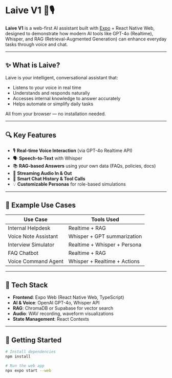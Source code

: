 # Laive V1 🧠🎙️

**Laive V1** is a web-first AI assistant built with [Expo](https://expo.dev/) + React Native Web, designed to demonstrate how modern AI tools like GPT-4o (Realtime), Whisper, and RAG (Retrieval-Augmented Generation) can enhance everyday tasks through voice and chat.

---

## ✨ What is Laive?

Laive is your intelligent, conversational assistant that:
- Listens to your voice in real time
- Understands and responds naturally
- Accesses internal knowledge to answer accurately
- Helps automate or simplify daily tasks

All from your browser — no installation needed.

---

## 🔍 Key Features

- 🎙️ **Real-time Voice Interaction** (via GPT-4o Realtime API)
- 🗣️ **Speech-to-Text** with Whisper
- 📚 **RAG-based Answers** using your own data (FAQs, policies, docs)
- 🔄 **Streaming Audio In & Out**
- 🧾 **Smart Chat History & Tool Calls**
- 💡 **Customizable Personas** for role-based simulations

---

## 🧪 Example Use Cases

| Use Case             | Tools Used                    |
|----------------------|-------------------------------|
| Internal Helpdesk    | Realtime + RAG                |
| Voice Note Assistant | Whisper + GPT summarization   |
| Interview Simulator  | Realtime + Whisper + Persona  |
| FAQ Chatbot          | Realtime + RAG                |
| Voice Command Agent  | Whisper + Realtime + Actions  |

---

## 🧰 Tech Stack

- **Frontend**: Expo Web (React Native Web, TypeScript)
- **AI & Voice**: OpenAI GPT-4o, Whisper API
- **RAG**: ChromaDB or Supabase for vector search
- **Audio**: WAV recording, waveform visualizations
- **State Management**: React Contexts

---

## 🚀 Getting Started

```bash
# Install dependencies
npm install

# Run the web app
npx expo start --web
